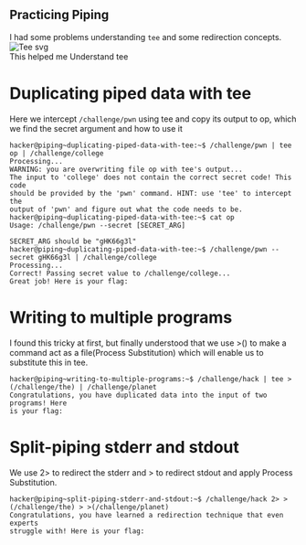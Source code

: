 ## Practicing Piping
I had some problems understanding `tee` and some redirection concepts.<br>
![Tee svg](https://github.com/user-attachments/assets/cc26e509-df82-4800-93f0-f4e220b0563e)<br>
This helped me Understand tee<br>

# Duplicating piped data with tee
Here we intercept `/challenge/pwn` using tee and copy its output to op, which we find the secret argument and how to use it
```console
hacker@piping~duplicating-piped-data-with-tee:~$ /challenge/pwn | tee op | /challenge/college
Processing...
WARNING: you are overwriting file op with tee's output...
The input to 'college' does not contain the correct secret code! This code
should be provided by the 'pwn' command. HINT: use 'tee' to intercept the
output of 'pwn' and figure out what the code needs to be.
hacker@piping~duplicating-piped-data-with-tee:~$ cat op
Usage: /challenge/pwn --secret [SECRET_ARG]

SECRET_ARG should be "gHK66g3l"
hacker@piping~duplicating-piped-data-with-tee:~$ /challenge/pwn --secret gHK66g3l | /challenge/college
Processing...
Correct! Passing secret value to /challenge/college...
Great job! Here is your flag:
```
# Writing to multiple programs
I found this tricky at first, but finally understood that we use >() to make a command act as a file(Process Substitution) which will enable us to substitute this in tee.
```console
hacker@piping~writing-to-multiple-programs:~$ /challenge/hack | tee >(/challenge/the) | /challenge/planet
Congratulations, you have duplicated data into the input of two programs! Here
is your flag:
```
# Split-piping stderr and stdout
We use 2> to redirect the stderr and > to redirect stdout and apply Process Substitution.
```console
hacker@piping~split-piping-stderr-and-stdout:~$ /challenge/hack 2> >(/challenge/the) > >(/challenge/planet)
Congratulations, you have learned a redirection technique that even experts
struggle with! Here is your flag:
```
